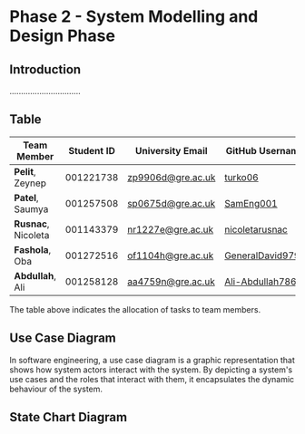 # Phase 2 - System Modelling and Design Phase

## Introduction
...............................

## Table

| Team Member | Student ID | University Email | GitHub Username | Allocated Tasks |
|----------|----------|----------|----------|----------|
| **Pelit**, Zeynep | 001221738 | zp9906d@gre.ac.uk | [turko06](https://github.com/turko06) | [](#system-requirements-specification-report), [](#kanban) |
| **Patel**, Saumya | 001257508 | sp0675d@gre.ac.uk | [SamEng001](https://github.com/SamEng001) | [](#software-process-model), [](#content), [](#table) |
| **Rusnac**, Nicoleta | 001143379 | nr1227e@gre.ac.uk | [nicoletarusnac](https://github.com/nicoletarusnac) | [](#user-requirements) |
| **Fashola**, Oba | 001272516 | of1104h@gre.ac.uk | [GeneralDavid9797](https://github.com/GeneralDavid9797) | [](#introduction), [](#possible-risks--risk-planning), [](#table) |
| **Abdullah**, Ali | 001258128 | aa4759n@gre.ac.uk | [Ali-Abdullah786](https://github.com/Ali-Abdullah786) | [](#appendix) |

The table above indicates the allocation of tasks to team members.

##  Use Case Diagram 
In software engineering, a use case diagram is a graphic representation that shows how system actors interact with the system. By depicting a system's use cases and the roles that interact with them, it encapsulates the dynamic behaviour of the system.

## State Chart Diagram